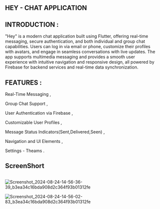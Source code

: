 HEY - CHAT APPLICATION 
-

INTRODUCTION :
-
  
  "Hey" is a modern chat application built using Flutter, offering real-time messaging, secure authentication, and both individual and group chat capabilities. Users can log in via email or phone, customize their profiles with avatars, and engage in seamless conversations with live updates. The app supports multimedia messaging and provides a smooth user experience with intuitive navigation and responsive design, all powered by Firebase for backend services and real-time data synchronization.

FEATURES :
-

  Real-Time Messaging ,
  
  Group Chat Support ,
  
  User Authentication via Firebase ,
  
  Customizable User Profiles ,
  
  Message Status Indicators(Sent,Delivered,Seen) ,
  
  Navigation and UI Elements ,
  
  Settings - Theams .
  
ScreenShort
-


<img scr="https://github.com/user-attachments/assets/1684f67b-592f-4232-854c-f335376d81d5" width="500" heigh="500">


![Screenshot_2024-08-24-14-56-36-39_b3ea34c16bda908d2c364f93b01312fe](https://github.com/user-attachments/assets/0e367d40-d955-46a0-99aa-fd825bc4af03)

![Screenshot_2024-08-24-14-56-02-83_b3ea34c16bda908d2c364f93b01312fe](https://github.com/user-attachments/assets/4ea54448-6877-4599-9614-0cc5634a771b)








